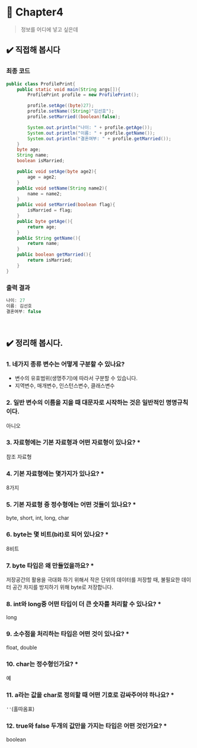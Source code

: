 # :pushpin: Chapter4
> 정보를 어디에 넣고 싶은데
## ✔️ 직접해 봅시다
### **최종 코드**
```java
public class ProfilePrint{
    public static void main(String args[]){
        ProfilePrint profile = new ProfilePrint();

        profile.setAge((byte)27);
        profile.setName((String)"김선호");
        profile.setMarried((boolean)false);

        System.out.println("나이: " + profile.getAge());
        System.out.println("이름: " + profile.getName());
        System.out.println("결혼여부: " + profile.getMarried());
    }
    byte age;
    String name;
    boolean isMarried;

    public void setAge(byte age2){
        age = age2;
    }
    public void setName(String name2){
        name = name2;
    }
    public void setMarried(boolean flag){
        isMarried = flag;
    }
    public byte getAge(){
        return age;
    }
    public String getName(){
        return name;
    }
    public boolean getMarried(){
        return isMarried;
    }
}
```
### **출력 결과**
```java
나이: 27
이름: 김선호
결혼여부: false
```
<br>

## ✔️ 정리해 봅시다.
### 1. 네가지 종류 변수는 어떻게 구분할 수 있나요?
- 변수의 유효범위(생명주기)에 따라서 구분할 수 있습니다.
- 지역변수, 매개변수, 인스턴스변수, 클래스변수

### 2. 일반 변수의 이름을 지을 때 대문자로 시작하는 것은 일반적인 명명규칙이다.
아니오

### 3. 자료형에는 기본 자료형과 어떤 자료형이 있나요? *
참조 자료형

### 4. 기본 자료형에는 몇가지가 있나요? *
8가지

### 5. 기본 자료형 중 정수형에는 어떤 것들이 있나요? *
byte, short, int, long, char

### 6. byte는 몇 비트(bit)로 되어 있나요? *
8비트

### 7. byte 타입은 왜 만들었을까요? *
저장공간의 활용을 극대화 하기 위해서
작은 단위의 데이터를 저장할 때, 불필요한 데이터 공간 차지를 방지하기 위해 byte로 저장합니다.

### 8. int와 long중 어떤 타입이 더 큰 숫자를 처리할 수 있나요? *
long

### 9. 소수점을 처리하는 타입은 어떤 것이 있나요? *
float, double

### 10. char는 정수형인가요? *
예

### 11. a라는 값을 char로 정의할 때 어떤 기호로 감싸주어야 하나요? *
`''`(홀따옴표)

### 12. true와 false 두개의 값만을 가지는 타입은 어떤 것인가요? *
boolean
